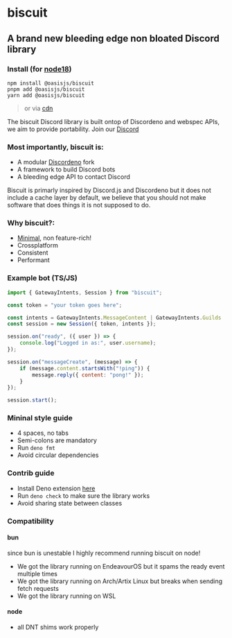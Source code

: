 # biscuit
## A brand new bleeding edge non bloated Discord library


### Install (for [node18](https://nodejs.org/en/download/))
```sh-session
npm install @oasisjs/biscuit
pnpm add @oasisjs/biscuit
yarn add @oasisjs/biscuit
```
> or via [cdn](https://nest.land/package/biscuit)

The biscuit Discord library is built ontop of Discordeno and webspec APIs, we aim to provide portability.
Join our [Discord](https://discord.gg/zmuvzzEFz2)

### Most importantly, biscuit is:
* A modular [Discordeno](https://github.com/discordeno/discordeno) fork
* A framework to build Discord bots 
* A bleeding edge API to contact Discord

Biscuit is primarly inspired by Discord.js and Discordeno but it does not include a cache layer by default, we believe that you should not make software that does things it is not supposed to do.

### Why biscuit?:
* [Minimal](https://en.wikipedia.org/wiki/Unix_philosophy), non feature-rich!
* Crossplatform
* Consistent
* Performant

### Example bot (TS/JS)
```js
import { GatewayIntents, Session } from "biscuit";

const token = "your token goes here";

const intents = GatewayIntents.MessageContent | GatewayIntents.Guilds | GatewayIntents.GuildMessages; 
const session = new Session({ token, intents });

session.on("ready", ({ user }) => {
    console.log("Logged in as:", user.username);
});

session.on("messageCreate", (message) => {
    if (message.content.startsWith("!ping")) {
        message.reply({ content: "pong!" });
    }
});

session.start();
```

### Mininal style guide
* 4 spaces, no tabs
* Semi-colons are mandatory
* Run `deno fmt`
* Avoid circular dependencies

### Contrib guide
* Install Deno extension [here](https://marketplace.visualstudio.com/items?itemName=denoland.vscode-deno)
* Run `deno check` to make sure the library works
* Avoid sharing state between classes

### Compatibility

#### bun
since bun is unestable I highly recommend running biscuit on node!
* We got the library running on EndeavourOS but it spams the ready event multiple times
* We got the library running on Arch/Artix Linux but breaks when sending fetch requests
* We got the library running on WSL

#### node
* all DNT shims work properly
